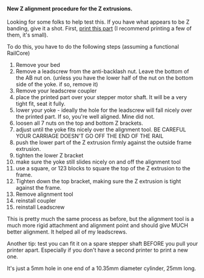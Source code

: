 #### New Z alignment procedure for the Z extrusions.

Looking for some folks to help test this. If you have what appears to be Z banding, give it a shot. First, [print this part](https://www.dropbox.com/s/76qkv7ssice8h4l/z_alignment.stl) (I recommend printing a few of them, it's small).

To do this, you have to do the following steps (assuming a functional RailCore)

1. Remove your bed
2. Remove a leadscrew from the anti-backlash nut. Leave the bottom of the AB nut on. (unless you have the lower half of the nut on the bottom side of the yoke. if so, remove it)
3. Remove your leadscrew coupler
4. place the printed part over your stepper motor shaft. It will be a very tight fit, seat it fully.
5. lower your yoke - ideally the hole for the leadscrew will fall nicely over the printed part. If so, you're well aligned. Mine did not.
6. loosen all 7 nuts on the top and bottom Z brackets.
7. adjust until the yoke fits nicely over the alignment tool. BE CAREFUL YOUR CARRIAGE DOESN'T GO OFF THE END OF THE RAIL
8. push the lower part of the Z extrusion firmly against the outside frame extrusion. 
9. tighten the lower Z bracket
10. make sure the yoke still slides nicely on and off the alignment tool
11. use a square, or 123 blocks to square the top of the Z extrusion to the frame. 
12. Tighten down the top bracket, making sure the Z extrusion is tight against the frame.
13. Remove alignment tool
14. reinstall coupler
15. reinstall Leadscrew

This is pretty much the same process as before, but the alignment tool is a much more rigid attachment and alignment point and should give MUCH better alignment. It helped all of my leadscrews.

Another tip: test you can fit it on a spare stepper shaft BEFORE you pull your printer apart. Especially if you don't have a second printer to print a new one. 

It's just a 5mm hole in one end of a 10.35mm diameter cylinder, 25mm long.
